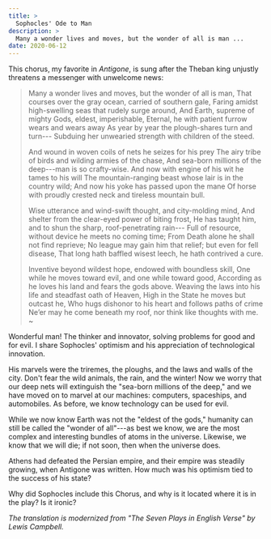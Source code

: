 ```yaml
---
title: >
  Sophocles' Ode to Man
description: >
  Many a wonder lives and moves, but the wonder of all is man ...
date: 2020-06-12
---
```


This chorus, my favorite in *Antigone*, is sung after the Theban king unjustly threatens a messenger with unwelcome news:

> Many a wonder lives and moves, but the wonder of all is man,
> That courses over the gray ocean, carried of southern gale,
> Faring amidst high-swelling seas that rudely surge around,
> And Earth, supreme of mighty Gods, eldest, imperishable,
> Eternal, he with patient furrow wears and wears away
> As year by year the plough-shares turn and turn---
> Subduing her unwearied strength with children of the steed.
>
> And wound in woven coils of nets he seizes for his prey
> The airy tribe of birds and wilding armies of the chase,
> And sea-born millions of the deep---man is so crafty-wise.
> And now with engine of his wit he tames to his will
> The mountain-ranging beast whose lair is in the country wild;
> And now his yoke has passed upon the mane
> Of horse with proudly crested neck and tireless mountain bull.
>
> Wise utterance and wind-swift thought, and city-molding mind,
> And shelter from the clear-eyed power of biting frost,
> He has taught him, and to shun the sharp, roof-penetrating rain---
> Full of resource, without device he meets no coming time;
> From Death alone he shall not find reprieve;
> No league may gain him that relief; but even for fell disease,
> That long hath baffled wisest leech, he hath contrived a cure.
>
> Inventive beyond wildest hope, endowed with boundless skill,
> One while he moves toward evil, and one while toward good,
> According as he loves his land and fears the gods above.
> Weaving the laws into his life and steadfast oath of Heaven,
> High in the State he moves but outcast he,
> Who hugs dishonor to his heart and follows paths of crime
> Ne’er may he come beneath my roof, nor think like thoughts with me.
> ~

Wonderful man! The thinker and innovator, solving problems for good and for evil. I share Sophocles' optimism and his appreciation of technological innovation.

His marvels were the triremes, the ploughs, and the laws and walls of the city. Don't fear the wild animals, the rain, and the winter! Now we worry that our deep nets will extinguish the "sea-born millions of the deep," and we have moved on to  marvel at our machines: computers, spaceships, and automobiles. As before, we know technology can be used for evil.

While we now know Earth was not the "eldest of the gods," humanity can still be called the "wonder of all"---as best we know, we are the most complex and interesting bundles of atoms in the universe. Likewise, we know that we will die; if not soon, then when the universe does.

Athens had defeated the Persian empire, and their empire was steadily growing, when Antigone was written. How much was his optimism tied to the success of his state?

Why did Sophocles include this Chorus, and why is it located where it is in the play? Is it ironic?

*The translation is modernized from "The Seven Plays in English Verse" by Lewis Campbell.*
